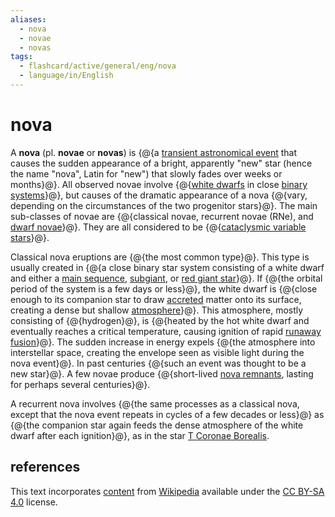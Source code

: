 ```yaml
---
aliases:
  - nova
  - novae
  - novas
tags:
  - flashcard/active/general/eng/nova
  - language/in/English
---
```


# nova

A __nova__ (pl. __novae__ or __novas__) is {@{a [transient astronomical event](time-domain%20astronomy.md) that causes the sudden appearance of a bright, apparently "new" star (hence the name "nova", Latin for "new") that slowly fades over weeks or months}@}. All observed novae involve {@{[white dwarfs](white%20dwarf.md) in close [binary systems](binary%20star.md)}@}, but causes of the dramatic appearance of a nova {@{vary, depending on the circumstances of the two progenitor stars}@}. The main sub-classes of novae are {@{classical novae, recurrent novae (RNe), and [dwarf novae](dwarf%20nova.md)}@}. They are all considered to be {@{[cataclysmic variable stars](cataclysmic%20variable%20star.md)}@}. <!--SR:!2026-07-14,509,290!2026-04-03,451,310!2028-02-14,997,350!2027-06-20,746,290!2026-12-20,593,270-->

Classical nova eruptions are {@{the most common type}@}. This type is usually created in {@{a close binary star system consisting of a white dwarf and either a [main sequence](main%20sequence.md), [subgiant](subgiant.md), or [red giant star](red%20giant.md)}@}. If {@{the orbital period of the system is a few days or less}@}, the white dwarf is {@{close enough to its companion star to draw [accreted](accretion%20(astrophysics).md) matter onto its surface, creating a dense but shallow [atmosphere](stellar%20atmosphere.md)}@}. This atmosphere, mostly consisting of {@{hydrogen}@}, is {@{heated by the hot white dwarf and eventually reaches a critical temperature, causing ignition of rapid [runaway](thermal%20runaway.md) [fusion](nuclear%20fusion.md)}@}. The sudden increase in energy expels {@{the atmosphere into interstellar space, creating the envelope seen as visible light during the nova event}@}. In past centuries {@{such an event was thought to be a new star}@}. A few novae produce {@{short-lived [nova remnants](nova%20remnant.md), lasting for perhaps several centuries}@}. <!--SR:!2028-08-29,1157,350!2027-07-01,808,330!2026-03-26,443,310!2025-11-25,349,310!2026-12-20,656,330!2027-06-18,756,290!2027-08-17,795,330!2026-10-03,549,310!2028-10-21,1090,290-->

A recurrent nova involves {@{the same processes as a classical nova, except that the nova event repeats in cycles of a few decades or less}@} as {@{the companion star again feeds the dense atmosphere of the white dwarf after each ignition}@}, as in the star [T Coronae Borealis](T%20Coronae%20Borealis.md). <!--SR:!2025-10-29,299,290!2028-01-30,862,290-->

## references

This text incorporates [content](https://en.wikipedia.org/wiki/nova) from [Wikipedia](Wikipedia.md) available under the [CC BY-SA 4.0](https://creativecommons.org/licenses/by-sa/4.0/) license.
